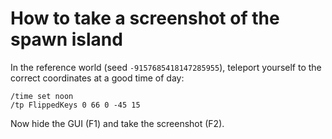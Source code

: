 # How to take a screenshot of the spawn island

In the reference world (seed `-9157685418147285955`), teleport yourself to the correct coordinates at a good time of day:
```
/time set noon
/tp FlippedKeys 0 66 0 -45 15
```

Now hide the GUI (F1) and take the screenshot (F2).
